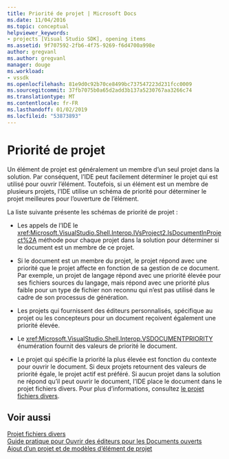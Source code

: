 ```yaml
---
title: Priorité de projet | Microsoft Docs
ms.date: 11/04/2016
ms.topic: conceptual
helpviewer_keywords:
- projects [Visual Studio SDK], opening items
ms.assetid: 9f707592-2fb6-4f75-9269-f6d4700a998e
author: gregvanl
ms.author: gregvanl
manager: douge
ms.workload:
- vssdk
ms.openlocfilehash: 81e9d0c92b70ce8499bc737547223d231fcc0009
ms.sourcegitcommit: 37fb7075b0a65d2add3b137a5230767aa3266c74
ms.translationtype: MT
ms.contentlocale: fr-FR
ms.lasthandoff: 01/02/2019
ms.locfileid: "53873893"
---
```

# <a name="project-priority"></a>Priorité de projet
Un élément de projet est généralement un membre d’un seul projet dans la solution. Par conséquent, l’IDE peut facilement déterminer le projet qui est utilisé pour ouvrir l’élément. Toutefois, si un élément est un membre de plusieurs projets, l’IDE utilise un schéma de priorité pour déterminer le projet meilleures pour l’ouverture de l’élément.  
  
 La liste suivante présente les schémas de priorité de projet :  
  
-   Les appels de l’IDE le <xref:Microsoft.VisualStudio.Shell.Interop.IVsProject2.IsDocumentInProject%2A> méthode pour chaque projet dans la solution pour déterminer si le document est un membre de ce projet.  
  
-   Si le document est un membre du projet, le projet répond avec une priorité que le projet affecte en fonction de sa gestion de ce document. Par exemple, un projet de langage répond avec une priorité élevée pour ses fichiers sources du langage, mais répond avec une priorité plus faible pour un type de fichier non reconnu qui n’est pas utilisé dans le cadre de son processus de génération.  
  
-   Les projets qui fournissent des éditeurs personnalisés, spécifique au projet ou les concepteurs pour un document reçoivent également une priorité élevée.  
  
-   Le <xref:Microsoft.VisualStudio.Shell.Interop.VSDOCUMENTPRIORITY> énumération fournit des valeurs de priorité le document.  
  
-   Le projet qui spécifie la priorité la plus élevée est fonction du contexte pour ouvrir le document. Si deux projets retournent des valeurs de priorité égale, le projet actif est préféré. Si aucun projet dans la solution ne répond qu’il peut ouvrir le document, l’IDE place le document dans le projet fichiers divers. Pour plus d’informations, consultez [le projet fichiers divers](../../extensibility/internals/miscellaneous-files-project.md).  
  
## <a name="see-also"></a>Voir aussi  
 [Projet fichiers divers](../../extensibility/internals/miscellaneous-files-project.md)   
 [Guide pratique pour Ouvrir des éditeurs pour les Documents ouverts](../../extensibility/how-to-open-editors-for-open-documents.md)   
 [Ajout d’un projet et de modèles d’élément de projet](../../extensibility/internals/adding-project-and-project-item-templates.md)